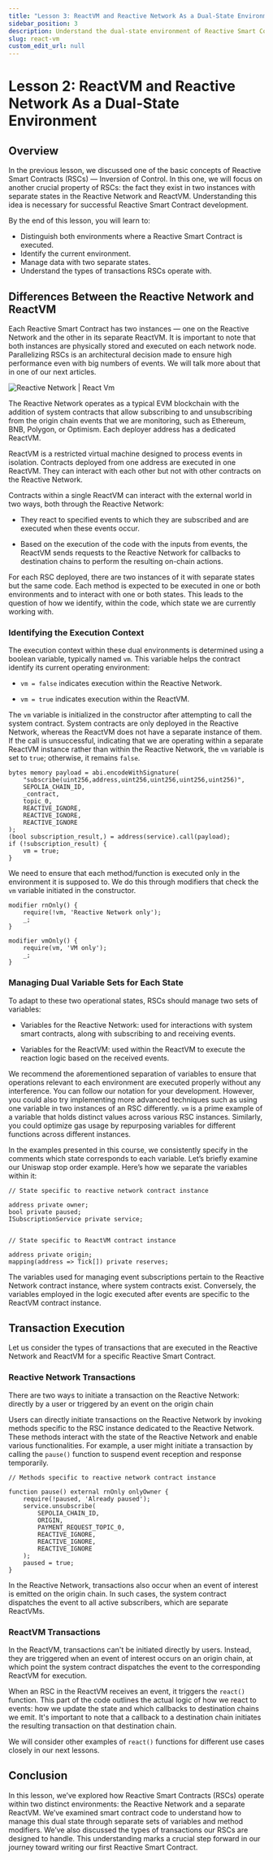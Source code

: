 ```yaml
---
title: "Lesson 3: ReactVM and Reactive Network As a Dual-State Environment"
sidebar_position: 3
description: Understand the dual-state environment of Reactive Smart Contracts. Learn to manage data, identify execution contexts, and handle transactions in both Reactive Network and ReactVM for efficient RSC development.
slug: react-vm
custom_edit_url: null
---
```


# Lesson 2: ReactVM and Reactive Network As a Dual-State Environment

## Overview

In the previous lesson, we discussed one of the basic concepts of Reactive Smart Contracts (RSCs) — Inversion of Control. In this one, we will focus on another crucial property of RSCs: the fact they exist in two instances with separate states in the Reactive Network and ReactVM. Understanding this idea is necessary for successful Reactive Smart Contract development.

By the end of this lesson, you will learn to:

* Distinguish both environments where a Reactive Smart Contract is executed.
* Identify the current environment.
* Manage data with two separate states.
* Understand the types of transactions RSCs operate with.

## Differences Between the Reactive Network and ReactVM

Each Reactive Smart Contract has two instances — one on the Reactive Network and the other in its separate ReactVM. It is important to note that both instances are physically stored and executed on each network node. Parallelizing RSCs is an architectural decision made to ensure high performance even with big numbers of events. We will talk more about that in one of our next articles.

![Reactive Network | React Vm ](./img/reactvm.jpg)

The Reactive Network operates as a typical EVM blockchain with the addition of system contracts that allow subscribing to and unsubscribing from the origin chain events that we are monitoring, such as Ethereum, BNB, Polygon, or Optimism. Each deployer address has a dedicated ReactVM.

ReactVM is a restricted virtual machine designed to process events in isolation. Contracts deployed from one address are executed in one ReactVM. They can interact with each other but not with other contracts on the Reactive Network.

Contracts within a single ReactVM can interact with the external world in two ways, both through the Reactive Network:

* They react to specified events to which they are subscribed and are executed when these events occur.

* Based on the execution of the code with the inputs from events, the ReactVM sends requests to the Reactive Network for callbacks to destination chains to perform the resulting on-chain actions.

For each RSC deployed, there are two instances of it with separate states but the same code. Each method is expected to be executed in one or both environments and to interact with one or both states. This leads to the question of how we identify, within the code, which state we are currently working with.

### Identifying the Execution Context

The execution context within these dual environments is determined using a boolean variable, typically named `vm`. This variable helps the contract identify its current operating environment:

* `vm = false` indicates execution within the Reactive Network.

* `vm = true` indicates execution within the ReactVM.

The `vm` variable is initialized in the constructor after attempting to call the system contract. System contracts are only deployed in the Reactive Network, whereas the ReactVM does not have a separate instance of them. If the call is unsuccessful, indicating that we are operating within a separate ReactVM instance rather than within the Reactive Network, the `vm` variable is set to `true`; otherwise, it remains `false`.

```solidity
bytes memory payload = abi.encodeWithSignature(
    "subscribe(uint256,address,uint256,uint256,uint256,uint256)",
    SEPOLIA_CHAIN_ID,
    _contract,
    topic_0,
    REACTIVE_IGNORE,
    REACTIVE_IGNORE,
    REACTIVE_IGNORE
);
(bool subscription_result,) = address(service).call(payload);
if (!subscription_result) {
    vm = true;
}
```

We need to ensure that each method/function is executed only in the environment it is supposed to. We do this through modifiers that check the `vm` variable initiated in the constructor.

```solidity
modifier rnOnly() {
    require(!vm, 'Reactive Network only');
    _;
}

modifier vmOnly() {
    require(vm, 'VM only');
    _;
}
```

### Managing Dual Variable Sets for Each State

To adapt to these two operational states, RSCs should manage two sets of variables:

* Variables for the Reactive Network: used for interactions with system smart contracts, along with subscribing to and receiving events.

* Variables for the ReactVM: used within the ReactVM to execute the reaction logic based on the received events.

We recommend the aforementioned separation of variables to ensure that operations relevant to each environment are executed properly without any interference. You can follow our notation for your development. However, you could also try implementing more advanced techniques such as using one variable in two instances of an RSC differently. `vm` is a prime example of a variable that holds distinct values across various RSC instances. Similarly, you could optimize gas usage by repurposing variables for different functions across different instances.

In the examples presented in this course, we consistently specify in the comments which state corresponds to each variable. Let’s briefly examine our Uniswap stop order example. Here’s how we separate the variables within it:

```solidity
// State specific to reactive network contract instance

address private owner;
bool private paused;
ISubscriptionService private service;


// State specific to ReactVM contract instance

address private origin;
mapping(address => Tick[]) private reserves;
```

The variables used for managing event subscriptions pertain to the Reactive Network contract instance, where system contracts exist. Conversely, the variables employed in the logic executed after events are specific to the ReactVM contract instance.

## Transaction Execution

Let us consider the types of transactions that are executed in the Reactive Network and ReactVM for a specific Reactive Smart Contract.

### Reactive Network Transactions

There are two ways to initiate a transaction on the Reactive Network: directly by a user or triggered by an event on the origin chain

Users can directly initiate transactions on the Reactive Network by invoking methods specific to the RSC instance dedicated to the Reactive Network. These methods interact with the state of the Reactive Network and enable various functionalities. For example, a user might initiate a transaction by calling the `pause()` function to suspend event reception and response temporarily.

```solidity
// Methods specific to reactive network contract instance

function pause() external rnOnly onlyOwner {
    require(!paused, 'Already paused');
    service.unsubscribe(
        SEPOLIA_CHAIN_ID,
        ORIGIN,
        PAYMENT_REQUEST_TOPIC_0,
        REACTIVE_IGNORE,
        REACTIVE_IGNORE,
        REACTIVE_IGNORE
    );
    paused = true;
}
```

In the Reactive Network, transactions also occur when an event of interest is emitted on the origin chain. In such cases, the system contract dispatches the event to all active subscribers, which are separate ReactVMs.

### ReactVM Transactions

In the ReactVM, transactions can't be initiated directly by users. Instead, they are triggered when an event of interest occurs on an origin chain, at which point the system contract dispatches the event to the corresponding ReactVM for execution.

When an RSC in the ReactVM receives an event, it triggers the `react()` function. This part of the code outlines the actual logic of how we react to events: how we update the state and which callbacks to destination chains we emit. It's important to note that a callback to a destination chain initiates the resulting transaction on that destination chain.

We will consider other examples of `react()` functions for different use cases closely in our next lessons.

## Conclusion

In this lesson, we’ve explored how Reactive Smart Contracts (RSCs) operate within two distinct environments: the Reactive Network and a separate ReactVM. We’ve examined smart contract code to understand how to manage this dual state through separate sets of variables and method modifiers. We’ve also discussed the types of transactions our RSCs are designed to handle. This understanding marks a crucial step forward in our journey toward writing our first Reactive Smart Contract.
